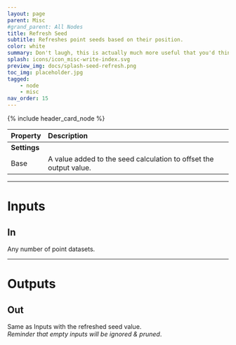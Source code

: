 ```yaml
---
layout: page
parent: Misc
#grand_parent: All Nodes
title: Refresh Seed
subtitle: Refreshes point seeds based on their position.
color: white
summary: Don't laugh, this is actually much more useful that you'd think.
splash: icons/icon_misc-write-index.svg
preview_img: docs/splash-seed-refresh.png
toc_img: placeholder.jpg
tagged: 
    - node
    - misc
nav_order: 15
---
```


{% include header_card_node %}

| Property       | Description          |
|:-------------|:------------------|
|**Settings**||
| Base           | A value added to the seed calculation to offset the output value.  |

---
# Inputs
## In
Any number of point datasets.

---
# Outputs
## Out
Same as Inputs with the refreshed seed value.    
*Reminder that empty inputs will be ignored & pruned*.